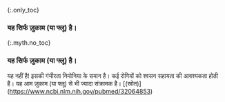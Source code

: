 {:.only_toc} 
 ### यह सिर्फ ज़ुकाम (या फ्लू) है। 

 {:.myth.no_toc} 
 ### यह सिर्फ ज़ुकाम (या फ्लू) है। 

यह नहीं है! इसकी गंभीरता निमोनिया के समान है। कई रोगियों को श्वसन सहायता की आवश्यकता होती है। यह आम ज़ुकाम (या फ्लू) से भी ज्यादा संक्रामक है। [(स्रोत)] (https://www.ncbi.nlm.nih.gov/pubmed/32064853)

